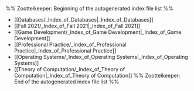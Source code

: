 %% Zoottelkeeper: Beginning of the autogenerated index file list  %%
- [[Databases/_Index_of_Databases|_Index_of_Databases]]
- [[Fall 2021/_Index_of_Fall 2021|_Index_of_Fall 2021]]
- [[Game Development/_Index_of_Game Development|_Index_of_Game Development]]
- [[Professional Practice/_Index_of_Professional Practice|_Index_of_Professional Practice]]
- [[Operating Systems/_Index_of_Operating Systems|_Index_of_Operating Systems]]
- [[Theory of Computation/_Index_of_Theory of Computation|_Index_of_Theory of Computation]]
%% Zoottelkeeper: End of the autogenerated index file list  %%
